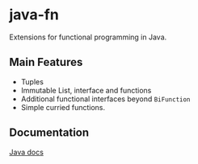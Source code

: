 # java-fn

Extensions for functional programming in Java.

## Main Features

- Tuples
- Immutable List, interface and functions
- Additional functional interfaces beyond `BiFunction`
- Simple curried functions.

## Documentation

[Java docs](https://pgreens.github.io/java-fn/javadoc/com/paulgreenlee/fn/package-summary.html)